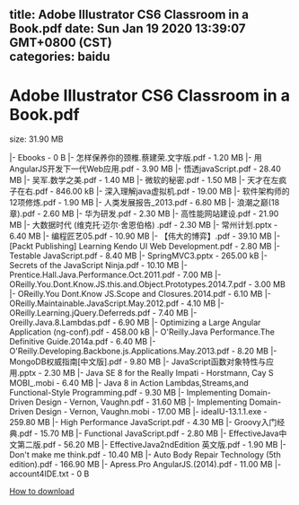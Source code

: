 
title: Adobe Illustrator CS6 Classroom in a Book.pdf
date: Sun Jan 19 2020 13:39:07 GMT+0800 (CST)    
categories: baidu
---

# Adobe Illustrator CS6 Classroom in a Book.pdf
size: 31.90 MB
 
 
|- Ebooks - 0 B
|- 怎样保养你的颈椎.蔡建荣.文字版.pdf - 1.20 MB
|- 用AngularJS开发下一代Web应用.pdf - 3.90 MB
|- 悟透javaScript.pdf - 28.40 MB
|- 吴军.数学之美.pdf - 1.40 MB
|- 微软的秘密.pdf - 1.50 MB
|- 天才在左疯子在右.pdf - 846.00 kB
|- 深入理解java虚拟机.pdf - 19.00 MB
|- 软件架构师的12项修炼.pdf - 1.90 MB
|- 人类发展报告_2013.pdf - 6.80 MB
|- 浪潮之巅(18章).pdf - 2.60 MB
|- 华为研发.pdf - 2.30 MB
|- 高性能网站建设.pdf - 21.90 MB
|- 大数据时代 (维克托·迈尔·舍恩伯格) .pdf - 2.30 MB
|- 常州计划.pptx - 6.40 MB
|- 编程匠艺05.pdf - 10.90 MB
|- 【伟大的博弈】.pdf - 39.10 MB
|- [Packt Publishing] Learning Kendo UI Web Development.pdf - 2.80 MB
|- Testable JavaScript.pdf - 8.40 MB
|- SpringMVC3.pptx - 265.00 kB
|- Secrets of the JavaScript Ninja.pdf - 10.10 MB
|- Prentice.Hall.Java.Performance.Oct.2011.pdf - 7.00 MB
|- OReilly.You.Dont.Know.JS.this.and.Object.Prototypes.2014.7.pdf - 3.00 MB
|- OReilly.You Dont.Know JS.Scope and Closures.2014.pdf - 6.10 MB
|- OReilly.Maintainable.JavaScript.May.2012.pdf - 4.10 MB
|- OReilly.Learning.jQuery.Deferreds.pdf - 7.40 MB
|- Oreilly.Java.8.Lambdas.pdf - 6.90 MB
|- Optimizing a Large Angular Application (ng-conf).pdf - 458.00 kB
|- O'Reilly.Java Performance.The Definitive Guide.2014a.pdf - 6.40 MB
|- O'Reilly.Developing.Backbone.js.Applications.May.2013.pdf - 8.20 MB
|- MongoDB权威指南[中文版].pdf - 9.80 MB
|- JavaScript函数对象特性与应用.pptx - 2.30 MB
|- Java SE 8 for the Really Impati - Horstmann, Cay S MOBI_.mobi - 6.40 MB
|- Java 8 in Action  Lambdas,Streams,and Functional-Style Programming.pdf - 9.30 MB
|- Implementing Domain-Driven Design - Vernon, Vaughn.pdf - 31.60 MB
|- Implementing Domain-Driven Design - Vernon, Vaughn.mobi - 17.00 MB
|- ideaIU-13.1.1.exe - 259.80 MB
|- High Performance JavaScript.pdf - 4.30 MB
|- Groovy入门经典.pdf - 15.70 MB
|- Functional JavaScript.pdf - 2.80 MB
|- EffectiveJava中文第二版.pdf - 56.20 MB
|- EffectiveJava2ndEdition 英文版.pdf - 1.90 MB
|- Don't make me think.pdf - 10.40 MB
|- Auto Body Repair Technology (5th edition).pdf - 166.90 MB
|- Apress.Pro AngularJS.(2014).pdf - 11.00 MB
|- account4IDE.txt - 0 B

[How to download](https://bpcam.bemobtrk.com/go/2ceec3aa-1ca2-46d6-b9ff-aaa5c184517c?jno=4023)